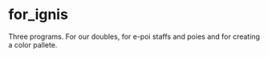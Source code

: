 # for_ignis
Three programs. For our doubles, for e-poi staffs and poies and for creating a color pallete.
